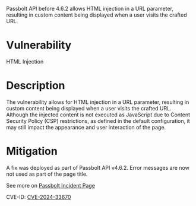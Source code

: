 Passbolt API before 4.6.2 allows HTML injection in a URL parameter, resulting in custom content being displayed when a user visits the crafted URL.

# Vulnerability
HTML Injection

# Description
The vulnerability allows for HTML injection in a URL parameter, resulting in custom content being displayed when a user visits the crafted URL. Although the injected content is not executed as JavaScript due to Content Security Policy (CSP) restrictions, as defined in the default configuration, it may still impact the appearance and user interaction of the page.

# Mitigation
A fix was deployed as part of Passbolt API v4.6.2. Error messages are now not used as part of the page title.

See more on [Passbolt Incident Page](https://help.passbolt.com/incidents/reflective-html-injection-vulnerability)

CVE-ID: [CVE-2024-33670](https://nvd.nist.gov/vuln/detail/CVE-2024-33670)
